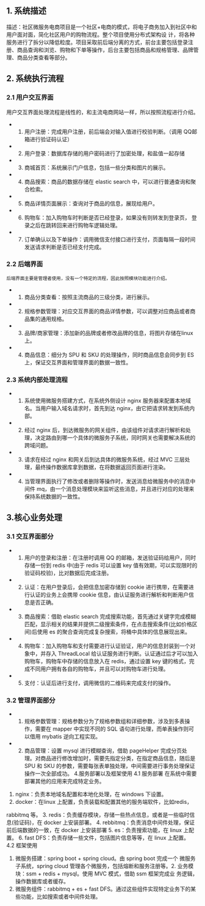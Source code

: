  
## 1. 系统描述

描述：社区微服务电商项目是一个社区+电商的模式，将电子商务加入到社区中和用户面对面，简化社区用户的购物流程。整个项目使用分布式架构设 计，将各种服务进行了拆分以降低粒度。项目采取前后端分离的方式，前台主要包括登录注册、商品查询和浏览、购物和下单等操作，后台主要包括商品和规格管理、品牌管理、商品分类查看等部分。 
 
## 2. 系统执行流程
### 2.1	用户交互界面
用户交互界面处理流程是线性的，和主流电商网站一样，所以按照流程进行介绍。 
- 1. 用户注册：完成用户注册，前后端会对输入值进行校验判断。（调用 QQ邮箱进行验证码认证） 
- 2. 用户登录：数据库存储的用户密码进行了加密处理，和盐值一起存储 
- 3. 商城首页：系统展示门户信息，包括一些分类和图片的展示。 
- 4. 商品搜索：商品的数据存储在 elastic search 中，可以进行普通查询和聚合检索。 
- 5. 商品详情页面展示：查询对于商品的信息，展现给用户。 
- 6. 购物车：加入购物车时判断是否已经登录，如果没有则转发到登录页， 登录之后在跳转回来进行购物车逻辑处理。 
- 7. 订单确认以及下单操作：调用微信支付接口进行支付，页面每隔一段时间发送请求判断是否已经支付完成。 
### 2.2	后端界面
 	后端界面主要是管理者使用，没有一个特定的流程，因此按照模块功能进行介绍。 
- 1. 商品分类查看：按照主流商品的三级分类，进行展示。 
- 2. 规格参数管理：对应交互界面的商品详情参数，可以调整对应商品或者商品集的通用规格。 
- 3. 品牌/商家管理：添加新的品牌或者修改品牌的信息，将图片存储在linux 上。 
- 4. 商品信息：细分为 SPU 和 SKU 的处理操作，同时商品信息会同步到 ES
上，保证交互界面和管理界面的数据一致性。 
### 2.3	系统内部处理流程
- 1. 系统使用微服务搭建方式，在系统外侧设计 nginx 服务器来配置本地域名。当用户输入域名请求时，首先到达 nginx，由它把请求转发到系统内部。 
- 2. 经过 nginx 后，到达微服务的网关组件，由该组件对请求进行解析和处理，决定路由到哪一个具体的微服务子系统，同时网关也需要解决系统的跨域问题。 
- 3. 请求在经过 nginx 和网关后到达具体的微服务系统，经过 MVC 三层处理，最终操作数据库拿到数据，在将数据返回页面进行渲染。 
- 4. 当管理界面执行了修改或者删除等操作时，发送消息给微服务中的消息中间件 mq，由一个消息处理模块来监听这些消息，并且进行对应的处理来保持系统数据的一致性。 
## 3.核心业务处理
### 3.1	交互界面部分
- 1. 用户的登录和注册：在注册时调用 QQ 的邮箱，发送验证码给用户，同时存储一份到 redis 中(由于 redis 可以设置 key 值有效期，可以实现限时的验证码校验)，比对数据后完成注册。 
- 2. 认证：在用户登录后，会把信息加密存储到 cookie 进行携带，在需要进行认证的业务上会携带 cookie 信息，由认证服务进行解析和判断用户信息是否正确。 
- 3. 商品搜索：借助 elastic search 完成搜索功能，首先通过关键字完成模糊匹配，显示相关的结果并提供二级搜索条件，在点击搜索条件(比如价格区间)后使用 es 的聚合查询完成复杂搜索，将桶中具体的信息展现出来。 
- 4. 购物车：加入购物车和支付需要进行认证验证，用户的信息封装到一个对象中，并存入 ThreadLocal 给认证服务进行判断。认证通过后才可以加入购物车，购物车中存储的信息放入在 redis，通过设置 key 键的格式，完成不同用户拥有各自的购物车，并且可以对购物车进行处理。 
- 5. 支付：认证后进行支付，调用微信的二维码来完成支付的操作。 
### 3.2	管理界面部分
- 1. 规格参数管理：规格参数分为了规格参数组和详细参数，涉及到多表操作，需要在 mapper 中实现不同的 SQL 语句进行处理，而单表操作则可以借用 mybatis 逆向工程实现。 
- 2. 商品管理：设置 mysql 进行模糊查询，借助 pageHelper 完成分页处
理。对商品进行修改增加时，需要先指定分类，在指定商品信息，随后是 SPU 和 SKU 的参数，需要每张表单独处理，中间需要进行事务处理保证操作一次全部成功。 
4.服务部署以及框架使用
4.1	服务部署
 	在系统中需要部署其他的应用来完成特定业务。 
1. nginx：负责本地域名配置和本地化处理，在 windows 下设置。 
2. docker：在linux 上配置，负责装载和配置其他的服务端软件，比如redis，
 
rabbitmq 等。 
3. redis：负责缓存模块，存储一些热点信息，或者是一些临时信息(验证码)，在 docker 上安装部署。 
4. rebbitmq：负责消息中间件处理，保证前后端数据的一致，在 docker 上安装部署 
5. es：负责搜索功能，在 linux 上配置。 
6. fast DFS：负责存储一些文件，包括图片信息等等，在 linux 上配置。 
4.2	框架使用
1. 微服务搭建：spring boot + spring cloud。由 spring boot 完成一个
微服务子系统，spring cloud 管理各个微服务，包括熔断和服务注册等。2. 业务模块：ssm + redis + mysql。使用 MVC 模式，借助 ssm 框架完成业
务逻辑，操作数据库或者缓存。 
3. 微服务组件：rabbitmq + es + fast DFS。通过这些组件实现特定业务下的某些功能，比如搜索或者中间件处理。
